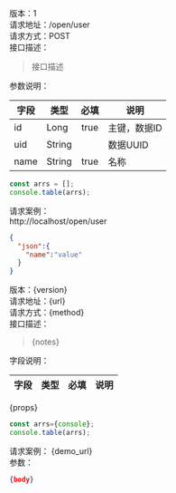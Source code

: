 版本：1  
请求地址：/open/user  
请求方式：POST  
接口描述：  
> 接口描述 

参数说明：  

字段|类型|必填|说明
----|----|:----:|----
id|Long|true|主键，数据ID
uid|String| |数据UUID
name|String|true|名称

```js
const arrs = [];
console.table(arrs);
```

请求案例：  
http://localhost/open/user
```json
{
  "json":{
    "name":"value"
  }
}
```


版本：{version}  
请求地址：{url}  
请求方式：{method}  
接口描述：  
> {notes} 
 
字段说明：  

字段|类型|必填|说明
----|----|:----:|----
{props}

```js
const arrs={console};
console.table(arrs);
``` 
请求案例： 
{demo_url}  
参数：  
```json
{body}
```